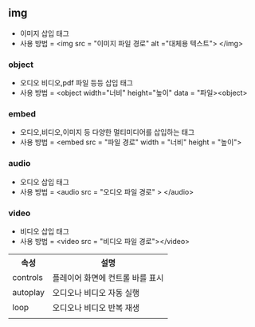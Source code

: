 ## img
- 이미지 삽입 태그
- 사용 방법 = \<img src = "이미지 파일 경로" alt ="대체용 텍스트"> \</img>
### object
- 오디오 비디오,pdf 파일 등등 삽입 태그
- 사용 방법  = \<object width="너비" height="높이" data = "파일>\<object>

### embed
- 오디오,비디오,이미지 등 다양한 멀티미디어를 삽입하는 태그
- 사용 방법 = \<embed src = "파일 경로" width = "너비" height = "높이">

### audio
- 오디오 삽입 태그
- 사용 방법 = \<audio src = "오디오 파일 경로" > \</audio>
### video
- 비디오 삽입 태그
- 사용 방법 = \<video src = "비디오 파일 경로">\</video>

<table>
	<tr>
		<th>속성</th>
		<th>설명</th>
	</tr>
	<tr>
		<td>controls</td>
		<td>플레이어 화면에 컨트롤 바를 표시</td>
	</tr>
	<tr>
		<td>autoplay</td>
		<td>오디오나 비디오 자동 실행</td>
	</tr>
	<tr>
		<td>loop</td>
		<td>오디오나 비디오 반복 재생</td>
	</tr>	
	<tr>
		<td></td>
		<td></td>
	</tr>
</table>